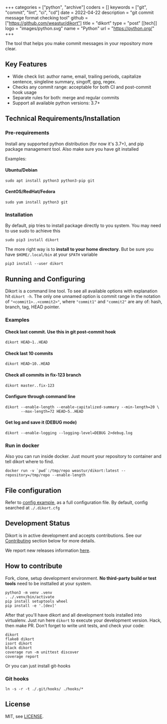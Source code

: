 +++
categories = ["python", "archive"]
coders = []
keywords = ["git", "commit", "lint", "ci", "cd"]
date = 2022-04-22
description = "git commit message format checking tool"
github = ["https://github.com/weastur/dikort"]
title = "dikort"
type = "post"
[[tech]]
logo = "images/python.svg"
name = "Python"
url = "https://python.org/"
+++

The tool that helps you make commit messages in your repository more clear.

## Key Features

* Wide check list: author name, email, trailing periods, capitalize
  sentence, singleline summary, singoff, gpg, regex.
* Checks any commit range: acceptable for both CI and post-commit hook usage
* Separate rules for both: merge and regular commits
* Support all available python versions: 3.7+

## Technical Requirements/Installation

### Pre-requirements

Install any supported python distribution (for now it's 3.7+), and pip
package management tool. Also make sure you have git installed

Examples:

#### Ubuntu/Debian

```shell
sudo apt install python3 python3-pip git
```

#### CentOS/RedHat/Fedora

```shell
sudo yum install python3 git
```

### Installation

By default, pip tries to install package directly to you system.
You may need to use sudo to achieve this

```shell
sudo pip3 install dikort
```

The more right way is to **install to your home directory**.
But be sure you have `$HOME/.local/bin` at your `$PATH` variable

```shell
pip3 install --user dikort
```

## Running and Configuring

Dikort is a command line tool. To see all available options with explanation
hit `dikort -h`. The only one unnamed option is commit range in the notation
of `"<commit1>..<commit2>"`, where `"commit1"` and `"commit2"` are any of:
hash, branch, tag, HEAD pointer.

### Examples

#### Check last commit. Use this in git post-commit hook

```shell
dikort HEAD~1..HEAD
```

#### Check last 10 commits

```shell
dikort HEAD~10..HEAD
```

#### Check all commits in fix-123 branch

```shell
dikort master..fix-123
```

#### Configure through command line

```shell
dikort --enable-length --enable-capitalized-summary --min-length=20 \
       --max-length=72 HEAD~5..HEAD
```

#### Get log and save it (DEBUG mode)

```shell
dikort --enable-logging --logging-level=DEBUG 2>debug.log
```

### Run in docker

Also you can run inside docker. Just mount your repository to container
and tell dikort where to find.

```shell
docker run -v `pwd`:/tmp/repo weastur/dikort:latest --repository=/tmp/repo --enable-length
```

## File configuration

Refer to [config example](https://github.com/weastur/dikort/blob/83fcb521a4d659c04a3ab627200820596d8886b1/dikort.example.cfg),
as a full configuration file. By default, config searched at `./.dikort.cfg`

## Development Status

Dikort is in active development and accepts contributions.
See our [Contributing](https://github.com/weastur/dikort#how-to-contribute)
section below for more details.

We report new releases information [here](https://github.com/weastur/dikort/releases).

## How to contribute

Fork, clone, setup development environment. **No third-party build or
test tools** need to be insttalled at your system.

```shell
python3 -m venv .venv
. ./.venv/bin/activate
pip install setuptools wheel
pip install -e '.[dev]'
```

After that you'll have dikort and all development tools installed into
virtualenv. Just run here `dikort` to execute your development version.
Hack, then make PR. Don't forget to write unit tests, and check your code:

```shell
dikort
flake8 dikort
isort dikort
black dikort
coverage run -m unittest discover
coverage report
```

Or you can just install git-hooks

### Git hooks

```shell
ln -s -r -t ./.git/hooks/ ./hooks/*
```

## License

MIT, see [LICENSE](https://github.com/weastur/dikort/blob/83fcb521a4d659c04a3ab627200820596d8886b1/LICENSE).
